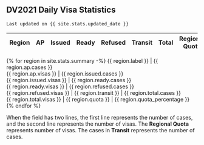## DV2021 Daily Visa Statistics

```markdown
Last updated on {{ site.stats.updated_date }}
```

Region | AP      | Issued      | Ready       | Refused   | Transit | Total       | Regional<br />Quota | %2NL
-------|---------|-------------|-------------|-----------|---------|-------------|---------------------|-----
{% for region in site.stats.summary -%}
{{ region.label }} | {{ region.ap.cases }} <br /> {{ region.ap.visas }} | {{ region.issued.cases }} <br /> {{ region.issued.visas }} | {{ region.ready.cases }} <br /> {{ region.ready.visas }} | {{ region.refused.cases }} <br /> {{ region.refused.visas }} | {{ region.transit }} | {{ region.total.cases }} <br /> {{ region.total.visas }} | {{ region.quota }} | {{ region.quota_percentage }}
{% endfor %}

When the field has two lines, the first line represents the number of cases, and the second line
represents the number of visas. The **Regional Quota** represents number of visas. The cases in
**Transit** represents the number of cases.
